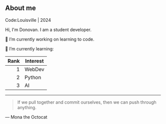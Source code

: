 ## About me

Code:Louisville           |           2024

Hi, I'm Donovan. I am a student developer.

🔭 I’m currently working on learning to code.

🌱 I’m currently learning:

| Rank | Interest |
|-----:|---------------|
|     1|   WebDev      |
|     2|   Python      |
|     3|   AI          |


---
> If we pull together and commit ourselves, then we can push through anything.

— Mona the Octocat


<!-- TO DO: add more details about me later -->


<!--
**botbrains/botbrains** is a ✨ _special_ ✨ repository because its `README.md` (this file) appears on your GitHub profile.

Here are some ideas to get you started:

- 🔭 I’m currently working on ...
- 🌱 I’m currently learning ...
- 👯 I’m looking to collaborate on ...
- 🤔 I’m looking for help with ...
- 💬 Ask me about ...
- 📫 How to reach me: ...
- 😄 Pronouns: ...
- ⚡ Fun fact: ...
-->
